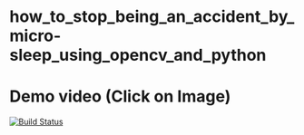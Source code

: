# how_to_stop_being_an_accident_by_micro-sleep_using_opencv_and_python

# Demo video (Click on Image)

[![Build Status](https://i.ytimg.com/vi/hwIXDAytf4k/hqdefault.jpg?sqp=-oaymwEjCNACELwBSFryq4qpAxUIARUAAAAAGAElAADIQj0AgKJDeAE=&rs=AOn4CLB97USW6Bfytod1xQu8Odq_P99hMw?branch=master)](http://www.youtube.com/watch?v=hwIXDAytf4k&t)
